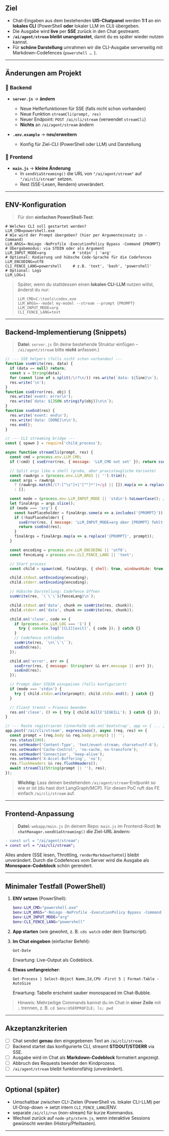 ## Ziel

- Chat-Eingaben aus dem bestehenden **UI5-Chatpanel** werden **1:1** an ein **lokales CLI** (PowerShell **oder** lokaler LLM im CLI) übergeben.  
- Die Ausgabe wird **live** per **SSE** zurück in den Chat gestreamt.  
- **`/ai/agent/stream` bleibt unangetastet**, damit du es später wieder nutzen kannst.  
- Für **schöne Darstellung** umrahmen wir die CLI-Ausgabe serverseitig mit Markdown-Codefences (```powershell … ```).

---

## Änderungen am Projekt

### 🔧 Backend
- **`server.js`** → **ändern**  
  - Neue Helferfunktionen für SSE (falls nicht schon vorhanden)  
  - Neue Funktion `streamCli(prompt, res)`  
  - Neuer Endpoint: `POST /ai/cli/stream` (verwendet `streamCli`)  
  - **Nichts** an `/ai/agent/stream` ändern

- **`.env.example`** → **neu/erweitern**  
  - Konfig für Ziel-CLI (PowerShell oder LLM) und Darstellung

### 🎨 Frontend
- **`main.js`** → **kleine Änderung**  
  - In `sendViaStreaming()` die URL von `"/ai/agent/stream"` auf `"/ai/cli/stream"` setzen.  
  - Rest (SSE-Lesen, Rendern) unverändert.

---

## ENV-Konfiguration

> Für den **einfachen PowerShell-Test**:

```env
# Welches CLI soll gestartet werden?
LLM_CMD=powershell.exe
# Wie wird der Prompt übergeben? (hier per Argumenteinsatz in -Command)
LLM_ARGS=-NoLogo -NoProfile -ExecutionPolicy Bypass -Command {PROMPT}
# Übergabemodus: via STDIN oder als Argument
LLM_INPUT_MODE=arg            # 'stdin' | 'arg'
# Optional: Kodierung und hübsche Code-Sprache für die Codefences
LLM_ENCODING=utf8
CLI_FENCE_LANG=powershell     # z.B. 'text', 'bash', 'powershell'
# Optional: Logs
LLM_LOG=1
````

> Später, wenn du stattdessen einen **lokalen CLI-LLM** nutzen willst, änderst du nur:
>
> ```env
> LLM_CMD=C:\tools\codex.exe
> LLM_ARGS=--model my-model --stream --prompt {PROMPT}
> LLM_INPUT_MODE=arg
> CLI_FENCE_LANG=text
> ```

---

## Backend-Implementierung (Snippets)

> **Datei:** `server.js`
> (In deine bestehende Struktur einfügen – `/ai/agent/stream` bitte **nicht** anfassen.)

```js
// --- SSE helpers (falls nicht schon vorhanden) ---
function sseWrite(res, data) {
  if (data == null) return;
  const s = String(data);
  for (const line of s.split(/\r?\n/)) res.write(`data: ${line}\n`);
  res.write('\n');
}
function sseError(res, obj) {
  res.write('event: error\n');
  res.write(`data: ${JSON.stringify(obj)}\n\n`);
}
function sseEnd(res) {
  res.write('event: end\n');
  res.write('data: [DONE]\n\n');
  res.end();
}

// --- CLI streaming bridge ---
const { spawn } = require('child_process');

async function streamCli(prompt, res) {
  const cmd = process.env.LLM_CMD;
  if (!cmd) { sseError(res, { message: 'LLM_CMD not set' }); return sseEnd(res); }

  // Split args like a shell (grobe, aber praxistaugliche Variante)
  const rawArgs = (process.env.LLM_ARGS || '').trim();
  const args = rawArgs
    ? (rawArgs.match(/(?:[^\s"]+|"[^"]*")+/g) || []).map(a => a.replace(/^"|"$/g, ''))
    : [];

  const mode = (process.env.LLM_INPUT_MODE || 'stdin').toLowerCase(); // 'stdin' | 'arg'
  let finalArgs = args.slice();
  if (mode === 'arg') {
    const hasPlaceholder = finalArgs.some(a => a.includes('{PROMPT}'));
    if (!hasPlaceholder) {
      sseError(res, { message: 'LLM_INPUT_MODE=arg aber {PROMPT} fehlt in LLM_ARGS' });
      return sseEnd(res);
    }
    finalArgs = finalArgs.map(a => a.replace('{PROMPT}', prompt));
  }

  const encoding = process.env.LLM_ENCODING || 'utf8';
  const fenceLang = process.env.CLI_FENCE_LANG || 'text';

  // Start process
  const child = spawn(cmd, finalArgs, { shell: true, windowsHide: true });

  child.stdout.setEncoding(encoding);
  child.stderr.setEncoding(encoding);

  // Hübsche Darstellung: Codefence öffnen
  sseWrite(res, `\`\`\`${fenceLang}\n`);

  child.stdout.on('data', chunk => sseWrite(res, chunk));
  child.stderr.on('data', chunk => sseWrite(res, chunk));

  child.on('close', code => {
    if (process.env.LLM_LOG === '1') {
      try { console.log('[CLI][exit]', { code }); } catch {}
    }
    // Codefence schließen
    sseWrite(res, `\n\`\`\``);
    sseEnd(res);
  });

  child.on('error', err => {
    sseError(res, { message: String(err && err.message || err) });
    sseEnd(res);
  });

  // Prompt über STDIN einspeisen (falls konfiguriert)
  if (mode === 'stdin') {
    try { child.stdin.write(prompt); child.stdin.end(); } catch {}
  }

  // Client trennt → Prozess beenden
  res.on('close', () => { try { child.kill('SIGKILL'); } catch {} });
}

// --- Route registrieren (innerhalb cds.on('bootstrap', app => { ... })) ---
app.post('/ai/cli/stream', expressJson(), async (req, res) => {
  const prompt = (req.body && req.body.prompt) || '';
  res.status(200);
  res.setHeader('Content-Type', 'text/event-stream; charset=utf-8');
  res.setHeader('Cache-Control', 'no-cache, no-transform');
  res.setHeader('Connection', 'keep-alive');
  res.setHeader('X-Accel-Buffering', 'no');
  res.flushHeaders && res.flushHeaders();
  await streamCli(String(prompt || ''), res);
});
```

> **Wichtig:** Lass deinen bestehenden `/ai/agent/stream`-Endpunkt so wie er ist (du hast dort LangGraph/MCP).
> Für diesen PoC ruft das FE einfach `/ai/cli/stream` auf.

---

## Frontend-Anpassung

> **Datei:** `webapp/main.js` (in deinem Repo: `main.js` im Frontend-Root)
> **In `chatManager.sendViaStreaming()` die Ziel-URL ändern:**

```diff
- const url = "/ai/agent/stream";
+ const url = "/ai/cli/stream";
```

Alles andere (SSE lesen, Throttling, `renderMarkdownToHtml`) bleibt unverändert.
Durch die Codefences vom Server wird die Ausgabe als **Monospace-Codeblock** schön gerendert.

---

## Minimaler Testfall (PowerShell)

1. **ENV setzen** (PowerShell):

   ```powershell
   $env:LLM_CMD="powershell.exe"
   $env:LLM_ARGS="-NoLogo -NoProfile -ExecutionPolicy Bypass -Command {PROMPT}"
   $env:LLM_INPUT_MODE="arg"
   $env:CLI_FENCE_LANG="powershell"
   ```

2. **App starten** (wie gewohnt, z. B. `cds watch` oder dein Startscript).

3. **Im Chat eingeben** (einfacher Befehl):

   ```
   Get-Date
   ```

   Erwartung: Live-Output als Codeblock.

4. **Etwas umfangreicher**:

   ```
   Get-Process | Select-Object Name,Id,CPU -First 5 | Format-Table -AutoSize
   ```

   Erwartung: Tabelle erscheint sauber monospaced im Chat-Bubble.

> Hinweis: Mehrzeilige Commands kannst du im Chat in **einer Zeile** mit `;` trennen, z. B.
> `cd $env:USERPROFILE; ls; pwd`

---

## Akzeptanzkriterien

* [ ] Chat sendet **genau** den eingegebenen Text an `/ai/cli/stream`.
* [ ] Backend startet das konfigurierte CLI, streamt **STDOUT/STDERR** via SSE.
* [ ] Ausgabe wird im Chat als **Markdown-Codeblock** formatiert angezeigt.
* [ ] Abbruch des Requests beendet den Kindprozess.
* [ ] `/ai/agent/stream` bleibt funktionsfähig (unverändert).

---

## Optional (später)

* Umschaltbar zwischen CLI-Zielen (PowerShell vs. lokaler CLI-LLM) per UI-Drop-down → setzt intern `CLI_FENCE_LANG`/ENV.
* separate `/ai/cli/run` (non-stream) für kurze Kommandos.
* Wechsel zurück auf `node-pty/xterm.js`, wenn interaktive Sessions gewünscht werden (History/Pfeiltasten).

---

```
```
